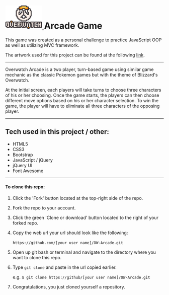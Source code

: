 
<h1> 
  <a href="http://briandhkim.fun" target="_blank">
    <img src="https://github.com/briandhkim/8-bit-game/blob/master/images/owlogo.png?raw=true" height="75">
  </a>
  Arcade Game
</h1>

   This game was created as a personal challenge to practice JavaScript OOP as well as utilizing MVC framework.
   
   The artwork used for this project can be found at the following [link](http://chiwadesu.tumblr.com/).

------
Overwatch Arcade is a two player, turn-based game using similar game mechanic as the classic Pokemon games but with the theme of Blizzard's Overwatch. 

At the initial screen, each players will take turns to choose three characters of his or her choosing. Once the game starts, the players can then choose different move options based on his or her character selection. To win the game, the player will have to eliminate all three characters of the opposing player. 

-----
## Tech used in this project / other:
- HTML5
- CSS3
- Bootstrap
- JavaScript / jQuery
- jQuery UI
- Font Awesome

-----

#### To clone this repo:
1. Click the 'Fork' button located at the top-right side of the repo.
2. Fork the repo to your account.
3. Click the green 'Clone or download' button located to the right of your forked repo.
4. Copy the web url your url should look like the following:

   `https://github.com/[your user name]/OW-Arcade.git`

5. Open up git bash or terminal and navigate to the directory where you want to clone this repo.
6. Type `git clone` and paste in the url copied earlier.

   e.g. `$ git clone https://github/[your user name]/OW-Arcade.git`
   
7. Congratulations, you just cloned yourself a repository. 
